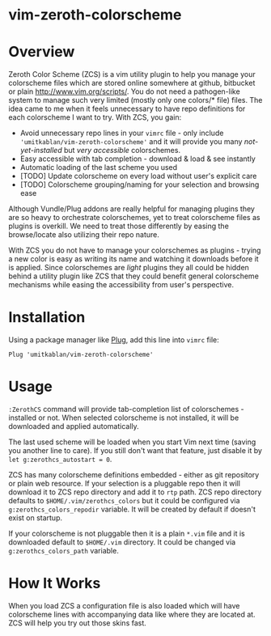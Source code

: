 vim-zeroth-colorscheme
======================

# Overview

Zeroth Color Scheme (ZCS) is a vim utility plugin to help you manage your colorscheme files which are stored online somewhere at github, bitbucket or plain http://www.vim.org/scripts/. You do not need a pathogen-like system to manage such very limited (mostly only one colors/* file) files. The idea came to me when it feels unnecessary to have repo definitions for each colorscheme I want to try. With ZCS, you gain:

  - Avoid unnecessary repo lines in your `vimrc` file - only include `'umitkablan/vim-zeroth-colorscheme'` and it will provide you many *not-yet-installed* but *very accessible* colorschemes.
  - Easy accessible with tab completion - download & load & see instantly
  - Automatic loading of the last scheme you used
  - [TODO] Update colorscheme on every load without user's explicit care
  - [TODO] Colorscheme grouping/naming for your selection and browsing ease

Although Vundle/Plug addons are really helpful for managing plugins they are so heavy to orchestrate colorschemes, yet to treat colorscheme files as plugins is overkill. We need to treat those differently by easing the browse/locate also utilizing their repo nature.

With ZCS you do not have to manage your colorschemes as plugins - trying a new color is easy as writing its name and watching it downloads before it is applied. Since colorschemes are *light* plugins they all could be hidden behind a utility plugin like ZCS that they could benefit general colorscheme mechanisms while easing the accessibility from user's perspective.

# Installation

Using a package manager like [Plug](https://github.com/junegunn/vim-plug), add this line into `vimrc` file:

```vim
Plug 'umitkablan/vim-zeroth-colorscheme'
```

# Usage

`:ZerothCS` command will provide tab-completion list of colorschemes - installed or not. When selected colorscheme is not installed, it will be downloaded and applied automatically.

The last used scheme will be loaded when you start Vim next time (saving you another line to care). If you still don't want that feature, just disable it by `let g:zerothcs_autostart = 0`.

ZCS has many colorscheme definitions embedded - either as git repository or plain web resource. If your selection is a pluggable repo then it will download it to ZCS repo directory and add it to `rtp` path. ZCS repo directory defaults to `$HOME/.vim/zerothcs_colors` but it could be configured via `g:zerothcs_colors_repodir` variable. It will be created by default if doesn't exist on startup.

If your colorscheme is not pluggable then it is a plain `*.vim` file and it is downloaded default to `$HOME/.vim` directory. It could be changed via `g:zerothcs_colors_path` variable.

# How It Works

When you load ZCS a configuration file is also loaded which will have colorscheme lines with accompanying data like where they are located at. ZCS will help you try out those skins fast.

